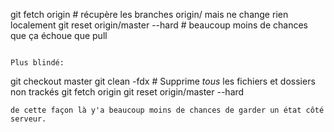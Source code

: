 

git fetch origin # récupère les branches origin/ mais ne change rien localement
git reset origin/master --hard # beaucoup moins de chances que ça échoue que pull
```
 
Plus blindé:
```
git checkout master
git clean -fdx # Supprime _tous_ les fichiers et dossiers non trackés
git fetch origin
git reset origin/master --hard
```
de cette façon là y'a beaucoup moins de chances de garder un état côté serveur.
 
 
